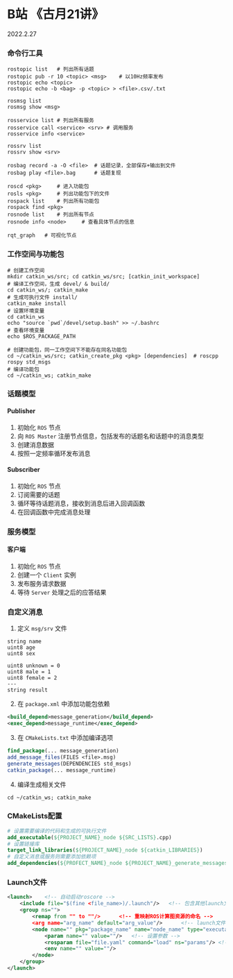 # B站 《古月21讲》

2022.2.27

### 命令行工具

```shell
rostopic list	# 列出所有话题
rostopic pub -r 10 <topic> <msg>	# 以10Hz频率发布
rostopic echo <topic>
rostopic echo -b <bag> -p <topic> > <file>.csv/.txt

rosmsg list
rosmsg show <msg>

rosservice list	# 列出所有服务
rosservice call <service> <srv>	# 调用服务
rosservice info <service>

rossrv list
rossrv show <srv>

rosbag record -a -O <file>	# 话题记录，全部保存+输出到文件
rosbag play <file>.bag		# 话题复现

roscd <pkg>		# 进入功能包
rosls <pkg>		# 列出功能包下的文件
rospack list	# 列出所有功能包
rospack find <pkg>
rosnode list	# 列出所有节点
rosnode info <node>		# 查看具体节点的信息

rqt_graph	# 可视化节点
```

### 工作空间与功能包

```shell
# 创建工作空间
mkdir catkin_ws/src; cd catkin_ws/src; [catkin_init_workspace]
# 编译工作空间，生成 devel/ & build/
cd catkin_ws/; catkin_make
# 生成可执行文件 install/
catkin_make install
# 设置环境变量
cd catkin_ws
echo "source `pwd`/devel/setup.bash" >> ~/.bashrc
# 查看环境变量
echo $ROS_PACKAGE_PATH

# 创建功能包，同一工作空间下不能存在同名功能包
cd ~/catkin_ws/src; catkin_create_pkg <pkg> [dependencies]  # roscpp rospy std_msgs
# 编译功能包
cd ~/catkin_ws; catkin_make
```

### 话题模型

#### Publisher

1. 初始化 `ROS` 节点
2. 向 `ROS Master` 注册节点信息，包括发布的话题名和话题中的消息类型
3. 创建消息数据
4. 按照一定频率循环发布消息

#### Subscriber

1. 初始化 `ROS` 节点
2. 订阅需要的话题
3. 循环等待话题消息，接收到消息后进入回调函数
4. 在回调函数中完成消息处理

### 服务模型

#### 客户端

1. 初始化 `ROS` 节点
2. 创建一个 `Client` 实例
3. 发布服务请求数据
4. 等待 `Server` 处理之后的应答结果

### 自定义消息

1. 定义 `msg/srv` 文件

```shell
string name
uint8 age
uint8 sex

uint8 unknown = 0
uint8 male = 1
uint8 female = 2
---
string result
```

2. 在 `package.xml` 中添加功能包依赖

```xml
<build_depend>message_generation</build_depend>
<exec_depend>message_runtime</exec_depend>
```

3. 在 `CMakeLists.txt` 中添加编译选项

```cmake
find_package(... message_generation)
add_message_files(FILES <file>.msg)
generate_messages(DEPENDENCIES std_msgs)
catkin_package(... message_runtime)
```

4. 编译生成相关文件

```shell
cd ~/catkin_ws; catkin_make
```

### CMakeLists配置

```cmake
# 设置需要编译的代码和生成的可执行文件
add_executable(${PROJECT_NAME}_node ${SRC_LISTS}.cpp)
# 设置链接库
target_link_libraries(${PROJECT_NAME}_node ${catkin_LIBRARIES})
# 自定义消息或服务则需要添加依赖项
add_dependencies(${PROFECT_NAME}_node ${PROJECT_NAME}_generate_messages_cpp)	# 后者无需改动
```

### Launch文件

```xml
<launch>	<!-- 自动启动roscore -->
    <include file="$(fine <file_name>)/.launch"/>	<!-- 包含其他launch文件 -->
    <group ns="">
        <remap from "" to ""/>		<!-- 重映射ROS计算图资源的命名 -->
        <arg name="arg_name" default="arg_value"/>		<!-- launch文件内部的参数 -->
		<node name="" pkg="package_name" name="node_name" type="executable_name" output="screen" ns="" args="$(arg arg_name)" respawn="挂掉是否重启" required="是否必须运行成功">
        	<param name="" value=""/>	<!-- 设置参数 -->
            <rosparam file="file.yaml" command="load" ns="params"/>	<!-- 加载文件中的多个参数 -->
            <env name="" value=""/>
        </node>
    </group>
</launch>
```

